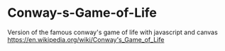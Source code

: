 # Conway-s-Game-of-Life
Version of the famous conway's game of life with javascript and canvas
https://en.wikipedia.org/wiki/Conway's_Game_of_Life
